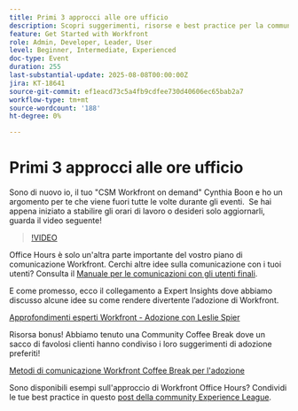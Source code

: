 ```yaml
---
title: Primi 3 approcci alle ore ufficio
description: Scopri suggerimenti, risorse e best practice per la community su come utilizzare Adobe Workfront Office Hours in modo efficace per promuovere l’adozione e il coinvolgimento.
feature: Get Started with Workfront
role: Admin, Developer, Leader, User
level: Beginner, Intermediate, Experienced
doc-type: Event
duration: 255
last-substantial-update: 2025-08-08T00:00:00Z
jira: KT-18641
source-git-commit: ef1eacd73c5a4fb9cdfee730d40606ec65bab2a7
workflow-type: tm+mt
source-wordcount: '188'
ht-degree: 0%

---
```



# Primi 3 approcci alle ore ufficio

Sono di nuovo io, il tuo &quot;CSM Workfront on demand&quot; Cynthia Boon e ho un argomento per te che viene fuori tutte le volte durante gli eventi.  Se hai appena iniziato a stabilire gli orari di lavoro o desideri solo aggiornarli, guarda il video seguente! 

>[!VIDEO](https://video.tv.adobe.com/v/3470150/?learn=on&enablevpops&captions=ita)

Office Hours è solo un&#39;altra parte importante del vostro piano di comunicazione Workfront. Cerchi altre idee sulla comunicazione con i tuoi utenti? Consulta il [Manuale per le comunicazioni con gli utenti finali](https://experienceleaguecommunities.adobe.com/t5/workfront-blogs/introducing-the-end-user-communications-cookbook/ba-p/607439).

E come promesso, ecco il collegamento a Expert Insights dove abbiamo discusso alcune idee su come rendere divertente l’adozione di Workfront. 

[Approfondimenti esperti Workfront - Adozione con Leslie Spier](https://experienceleaguecommunities.adobe.com/t5/workfront-discussions/video-august-2023-workfront-expert-insights-adoption-with-leslie/m-p/613314#M2588)

Risorsa bonus! Abbiamo tenuto una Community Coffee Break dove un sacco di favolosi clienti hanno condiviso i loro suggerimenti di adozione preferiti! 

[Metodi di comunicazione Workfront Coffee Break per l&#39;adozione](https://experienceleaguecommunities.adobe.com/t5/workfront-events/workfront-coffee-break-10-26-8-30am-9-30am-pdt-communication/ev-p/621879)

Sono disponibili esempi sull&#39;approccio di Workfront Office Hours? Condividi le tue best practice in questo [post della community Experience League](https://experienceleaguecommunities.adobe.com/t5/workfront-discussions/video-top-3-approaches-to-office-hours/td-p/713391).


